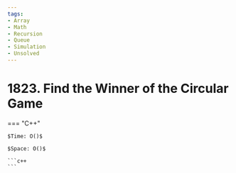 ```yaml
---
tags:
- Array
- Math
- Recursion
- Queue
- Simulation
- Unsolved
---
```



# 1823. Find the Winner of the Circular Game

=== "C++"

    $Time: O()$

    $Space: O()$

    ```c++
    ```